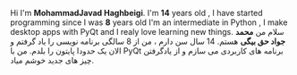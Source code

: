 Hi  I'm **MohammadJavad Haghbeigi**. I'm **14** years old , I have started programming since I was **8** years old
I'm an intermediate in Python , I make desktop apps with PyQt and I realy love learning new things.
سلام من **محمد جواد حق بیگی** هستم. 14 سال سن دارم ، من از 8 سالگی برنامه نویسی را یاد گرفتم و الان یک حدودا پایتون را بلدم. من با PyQt برنامه های کاربردی می سازم و از یادگرفتن چیز های جدید خوشم میاد.
